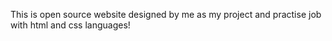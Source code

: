 This is open source website designed by me as my project and practise job with html and css languages!
